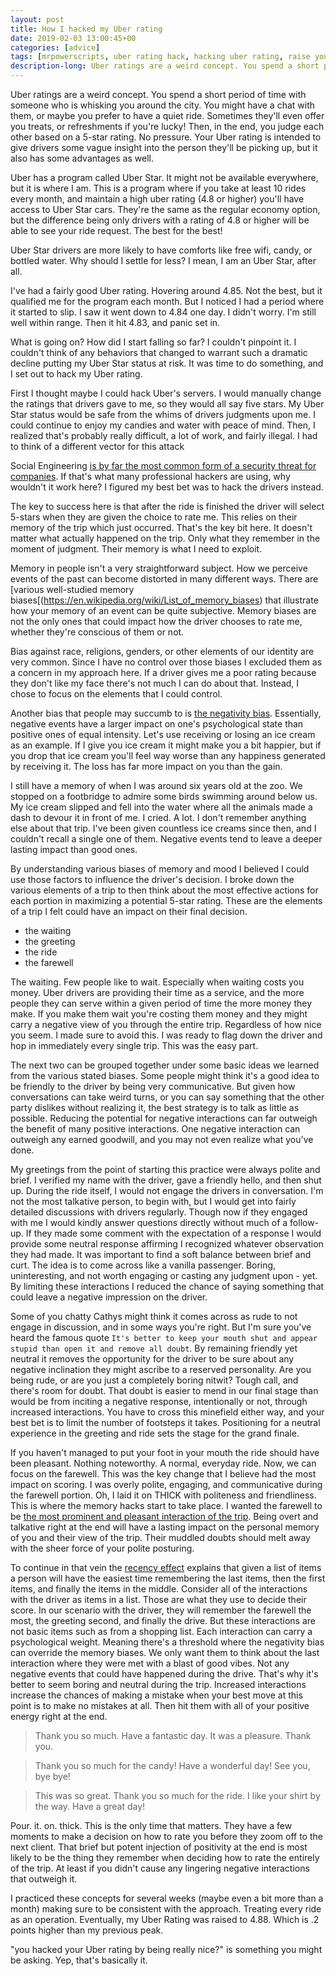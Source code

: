 ```yaml
---
layout: post
title: How I hacked my Uber rating
date: 2019-02-03 13:00:45+00
categories: [advice]
tags: [mrpowerscripts, uber rating hack, hacking uber rating, raise your uber rating, get a higher uber rating, social engineering uber rating]
description-long: Uber ratings are a weird concept. You spend a short period of time with someone who is whisking you around the city. You might have a chat with them, or maybe you prefer to have a quiet ride. Sometimes they'll even offer you treats, or refreshments if you're lucky! Then, in the end, you judge each other based on a 5-star rating. No pressure. Your Uber rating is intended to give drivers some vague insight into the person they'll be picking up, but it also has some advantages as well.
---
```


Uber ratings are a weird concept. You spend a short period of time with someone who is whisking you around the city. You might have a chat with them, or maybe you prefer to have a quiet ride. Sometimes they'll even offer you treats, or refreshments if you're lucky! Then, in the end, you judge each other based on a 5-star rating. No pressure. Your Uber rating is intended to give drivers some vague insight into the person they'll be picking up, but it also has some advantages as well.

Uber has a program called Uber Star. It might not be available everywhere, but it is where I am. This is a program where if you take at least 10 rides every month, and maintain a high uber rating (4.8 or higher) you'll have access to Uber Star cars. They're the same as the regular economy option, but the difference being only drivers with a rating of 4.8 or higher will be able to see your ride request. The best for the best! 

Uber Star drivers are more likely to have comforts like free wifi, candy, or bottled water. Why should I settle for less? I mean, I am an Uber Star, after all.

I've had a fairly good Uber rating. Hovering around 4.85. Not the best, but it qualified me for the program each month. But I noticed I had a period where it started to slip. I saw it went down to 4.84 one day. I didn't worry. I'm still well within range. Then it hit 4.83, and panic set in.  

What is going on? How did I start falling so far? I couldn't pinpoint it. I couldn't think of any behaviors that changed to warrant such a dramatic decline putting my Uber Star status at risk. It was time to do something, and I set out to hack my Uber rating. 

First I thought maybe I could hack Uber's servers. I would manually change the ratings that drivers gave to me, so they would all say five stars. My Uber Star status would be safe from the whims of drivers judgments upon me. I could continue to enjoy my candies and water with peace of mind. Then, I realized that's probably really difficult, a lot of work, and fairly illegal. I had to think of a different vector for this attack

Social Engineering [is by far the most common form of a security threat for companies](https://digitalguardian.com/blog/social-engineering-attacks-common-techniques-how-prevent-attack). If that's what many professional hackers are using, why wouldn't it work here? I figured my best bet was to hack the drivers instead.

The key to success here is that after the ride is finished the driver will select 5-stars when they are given the choice to rate me. This relies on their memory of the trip which just occurred. That's the key bit here. It doesn't matter what actually happened on the trip. Only what they remember in the moment of judgment. Their memory is what I need to exploit.

Memory in people isn't a very straightforward subject. How we perceive events of the past can become distorted in many different ways. There are [various well-studied memory biases[(https://en.wikipedia.org/wiki/List_of_memory_biases) that illustrate how your memory of an event can be quite subjective. Memory biases are not the only ones that could impact how the driver chooses to rate me, whether they're conscious of them or not.

Bias against race, religions, genders, or other elements of our identity are very common. Since I have no control over those biases I excluded them as a concern in my approach here. If a driver gives me a poor rating because they don't like my face there's not much I can do about that. Instead, I chose to focus on the elements that I could control.

Another bias that people may succumb to is [the negativity bias](https://en.wikipedia.org/wiki/Negativity_bias). Essentially, negative events have a larger impact on one's psychological state than positive ones of equal intensity. Let's use receiving or losing an ice cream as an example. If I give you ice cream it might make you a bit happier, but if you drop that ice cream you'll feel way worse than any happiness generated by receiving it. The loss has far more impact on you than the gain. 

I still have a memory of when I was around six years old at the zoo. We stopped on a footbridge to admire some birds swimming around below us. My ice cream slipped and fell into the water where all the animals made a dash to devour it in front of me. I cried. A lot. I don't remember anything else about that trip. I've been given countless ice creams since then, and I couldn't recall a single one of them. Negative events tend to leave a deeper lasting impact than good ones. 

By understanding various biases of memory and mood I believed I could use those factors to influence the driver's decision. I broke down the various elements of a trip to then think about the most effective actions for each portion in maximizing a potential 5-star rating. These are the elements of a trip I felt could have an impact on their final decision.

- the waiting
- the greeting
- the ride 
- the farewell

The waiting. Few people like to wait. Especially when waiting costs you money. Uber drivers are providing their time as a service, and the more people they can serve within a given period of time the more money they make. If you make them wait you're costing them money and they might carry a negative view of you through the entire trip. Regardless of how nice you seem. I made sure to avoid this. I was ready to flag down the driver and hop in immediately every single trip. This was the easy part.

The next two can be grouped together under some basic ideas we learned from the various stated biases. Some people might think it's a good idea to be friendly to the driver by being very communicative. But given how conversations can take weird turns, or you can say something that the other party dislikes without realizing it, the best strategy is to talk as little as possible. Reducing the potential for negative interactions can far outweigh the benefit of many positive interactions. One negative interaction can outweigh any earned goodwill, and you may not even realize what you've done.

My greetings from the point of starting this practice were always polite and brief. I verified my name with the driver, gave a friendly hello, and then shut up. During the ride itself, I would not engage the drivers in conversation. I'm not the most talkative person, to begin with, but I would get into fairly detailed discussions with drivers regularly.  Though now if they engaged with me I would kindly answer questions directly without much of a follow-up. If they made some comment with the expectation of a response I would provide some neutral response affirming I recognized whatever observation they had made. It was important to find a soft balance between brief and curt. The idea is to come across like a vanilla passenger.  Boring, uninteresting, and not worth engaging or casting any judgment upon - yet. By limiting these interactions I  reduced the chance of saying something that could leave a negative impression on the driver. 

Some of you chatty Cathys might think it comes across as rude to not engage in discussion, and in some ways you're right. But I'm sure you've heard the famous quote `It's better to keep your mouth shut and appear stupid than open it and remove all doubt`. By remaining friendly yet neutral it removes the opportunity for the driver to be sure about any negative inclination they might ascribe to a reserved personality. Are you being rude, or are you just a completely boring nitwit? Tough call, and there's room for doubt. That doubt is easier to mend in our final stage than would be from inciting a negative response, intentionally or not, through increased interactions. You have to cross this minefield either way, and your best bet is to limit the number of footsteps it takes. Positioning for a neutral experience in the greeting and ride sets the stage for the grand finale. 

If you haven't managed to put your foot in your mouth the ride should have been pleasant. Nothing noteworthy. A normal, everyday ride. Now, we can focus on the farewell. This was the key change that I believe had the most impact on scoring. I was overly polite, engaging, and communicative during the farewell portion. Oh, I laid it on THICK with politeness and friendliness. This is where the memory hacks start to take place. I wanted the farewell to be [the most prominent and pleasant interaction of the trip](https://en.wikipedia.org/wiki/Peak%E2%80%93end_rule). Being overt and talkative right at the end will have a lasting impact on the personal memory of you and their view of the trip. Their muddled doubts should melt away with the sheer force of your polite posturing.

To continue in that vein the [recency effect](https://en.wikipedia.org/wiki/Serial-position_effect#Recency_effect) explains that given a list of items a person will have the easiest time remembering the last items, then the first items, and finally the items in the middle.  Consider all of the interactions with the driver as items in a list. Those are what they use to decide their score. In our scenario with the driver, they will remember the farewell the most, the greeting second, and finally the drive. But these interactions are not basic items such as from a shopping list. Each interaction can carry a psychological weight. Meaning there's a threshold where the negativity bias can override the memory biases. We only want them to think about the last interaction where they were met with a blast of good vibes. Not any negative events that could have happened during the drive. That's why it's better to seem boring and neutral during the trip. Increased interactions increase the chances of making a mistake when your best move at this point is to make no mistakes at all. Then hit them with all of your positive energy right at the end.

> Thank you so much. Have a fantastic day. It was a pleasure. Thank you.

> Thank you so much for the candy! Have a wonderful day! See you, bye bye!

> This was so great. Thank you so much for the ride. I like your shirt by the way. Have a great day!

Pour. it. on. thick. This is the only time that matters. They have a few moments to make a decision on how to rate you before they zoom off to the next client. That brief but potent injection of positivity at the end is most likely to be the thing they remember when deciding how to rate the entirely of the trip. At least if you didn't cause any lingering negative interactions that outweigh it.

I practiced these concepts for several weeks (maybe even a bit more than a month) making sure to be consistent with the approach. Treating every ride as an operation. Eventually, my Uber Rating was raised to 4.88. Which is .2 points higher than my previous peak.

"you hacked your Uber rating by being really nice?" is something you might be asking. Yep, that's basically it.
